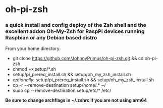 # oh-pi-zsh
### a quick install and config deploy of the Zsh shell and the excellent addon Oh-My-Zsh for RaspPi devices running Raspbian or any Debian based distro

From your home directory:
* git clone https://github.com/JohnnyPrimus/oh-pi-zsh.git && cd oh-pi-zsh
* chmod +x setup/*.sh
* setup/pi_prereq_install.sh && setup/oh_my_zsh_install.sh
* _optionally:_ setup/pi_prereq_install.sh && setup/oh_my_zsh_install.sh
* cp -r --remove-destination setup/home/.* ~/
* sudo cp --remove-destination setup/etc/* /etc/

**Be sure to change archflags in ~/.zshrc if you are not using arm64**
